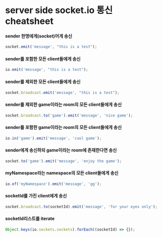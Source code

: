 # server side socket.io 통신 cheatsheet

#### sender 한명에게(socket)어게 송신
```javascript
socket.emit('message', "this is a test");
```

#### sender를 포함한 모든 client들에게 송신
```javascript
io.emit('message', "this is a test");
```

#### sender를 제외한 모든 client들에게 송신
```javascript
socket.broadcast.emit('message', "this is a test");
```

#### sender를 제외한 game이라는 room의 모든 client들에게 송신
```javascript
socket.broadcast.to('game').emit('message', 'nice game');
```

#### sender를 포함한 game이라는 room의 모든 client들에게 송신
```javascript
io.in('game').emit('message', 'cool game');
```

#### sender에게 송신하되 game이라는 room에 존재한다면 송신
```javascript
socket.to('game').emit('message', 'enjoy the game');
```

#### myNamespace라는 namespace의 모든 client들에게 송신
```javascript
io.of('myNamespace').emit('message', 'gg');
```

#### socketId를 가진 client에게 송신
```javascript
socket.broadcast.to(socketId).emit('message', 'for your eyes only');
```

#### socketId리스트를 iterate
```javascript
Object.keys(io.sockets.sockets).forEach((socketId) => {});
```